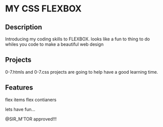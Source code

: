 # MY CSS FLEXBOX

## Description

Introducing my coding skills to FLEXBOX.
looks like a fun to thing to do whiles you code to make a beautiful web design

## Projects
0-7.htmls and 0-7.css projects are going to help have a good learning time.


## Features

flex items
flex contianers 


lets have fun...

@SIR_M'TOR approved!!!